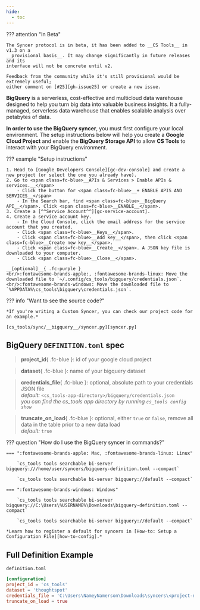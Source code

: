 ```yaml
---
hide:
  - toc
---
```


??? attention "In Beta"

    The Syncer protocol is in beta, it has been added to __CS Tools__ in v1.3 on a
    __provisional basis__. It may change significantly in future releases and its
    interface will not be concrete until v2.

    Feedback from the community while it's still provisional would be extremely useful;
    either comment on [#25][gh-issue25] or create a new issue.

__BigQuery__ is a serverless, cost-effective and multicloud data warehouse designed to help you turn big data into valuable business insights. It a fully-managed, serverless data warehouse that enables scalable analysis over petabytes of data.

<span class=fc-coral>__In order to use the BigQuery syncer__</span>, you must first configure your local environment. The setup instructions below will help you create a __Google Cloud Project__ and enable the __BigQuery Storage API__ to allow __CS Tools__ to interact with your BigQuery environment.

??? example "Setup instructions"

    1. Head to [Google Developers Console][gc-dev-console] and create a new project (or select the one you already have).
    2. Go to <span class=fc-blue>__APIs & Services > Enable APIs & services.__</span>
        - Click the button for <span class=fc-blue>__+ ENABLE APIS AND SERVICES__</span>
        - In the Search bar, find <span class=fc-blue>__BigQuery API__</span>. Click <span class=fc-blue>__ENABLE__</span>.
    3. Create a [^^Service Account^^][gc-service-account].
    4. Create a service account key.
        - In the Cloud Console, click the email address for the service account that you created.
        - Click <span class=fc-blue>__Keys__</span>.
        - Click <span class=fc-blue>__Add key__</span>, then click <span class=fc-blue>__Create new key__</span>.
        - Click <span class=fc-blue>__Create__</span>. A JSON key file is downloaded to your computer.
        - Click <span class=fc-blue>__Close__</span>.
    
    __[optional]__{ .fc-purple }
    <br/>:fontawesome-brands-apple:, :fontawesome-brands-linux: Move the downloaded file to `~/.config/cs_tools/bigquery/credentials.json`.
    <br/>:fontawesome-brands-windows: Move the downloaded file to `%APPDATA%\cs_tools\bigquery\credentials.json`.


??? info "Want to see the source code?"
    
    *If you're writing a Custom Syncer, you can check our project code for an example.*

    [cs_tools/sync/__bigquery__/syncer.py][syncer.py]


## BigQuery `DEFINITION.toml` spec

> __project_id__{ .fc-blue }: id of your google cloud project

> __dataset__{ .fc-blue }: name of your bigquery dataset

> __credentials_file__{ .fc-blue }: <span class=fc-coral>optional</span>, absolute path to your credentials JSON file
<br/>*<span class=fc-mint>default</span>:* `<cs_tools-app-directory>/bigquery/credentials.json`
<br/>*you can find the cs_tools app directory by running `cs_tools config show`*

> __truncate_on_load__{ .fc-blue }: <span class=fc-coral>optional</span>, either `true` or `false`, remove all data in the table prior to a new data load
<br/>*<span class=fc-mint>default</span>:* `true`


??? question "How do I use the BigQuery syncer in commands?"

    === ":fontawesome-brands-apple: Mac, :fontawesome-brands-linux: Linux"

        `cs_tools tools searchable bi-server bigquery:///home/user/syncers/bigquery-definition.toml --compact`

        `cs_tools tools searchable bi-server bigquery://default --compact`

    === ":fontawesome-brands-windows: Windows"

        `cs_tools tools searchable bi-server bigquery://C:\Users\%USERNAME%\Downloads\bigquery-definition.toml --compact`

        `cs_tools tools searchable bi-server bigquery://default --compact`

    *Learn how to register a default for syncers in [How-to: Setup a Configuration File][how-to-config].*


## Full Definition Example

`definition.toml`
```toml
[configuration]
project_id = 'cs_tools'
dataset = 'thoughtspot'
credentials_file = 'C:\Users\NameyNamerson\Downloads\syncers\<project-name>.json'
truncate_on_load = true
```

[gh-issue25]: https://github.com/thoughtspot/cs_tools/issues/25
[syncer.py]: https://github.com/thoughtspot/cs_tools/blob/master/cs_tools/sync/bigquery/syncer.py
[gc-dev-console]: https://console.cloud.google.com/apis/dashboard
[gc-service-account]: https://cloud.google.com/docs/authentication/getting-started#creating_a_service_account
[how-to-config]: ../tutorial/config.md
